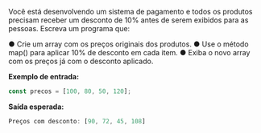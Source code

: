 Você está desenvolvendo um sistema de pagamento e todos os produtos precisam receber um desconto de 10% antes de serem exibidos para as pessoas. Escreva um programa que:

● Crie um array com os preços originais dos produtos.
● Use o método map() para aplicar 10% de desconto em cada item.
● Exiba o novo array com os preços já com o desconto aplicado.

**Exemplo de entrada:**

```js
const precos = [100, 80, 50, 120];
```
**Saída esperada:**

```js
Preços com desconto: [90, 72, 45, 108]
```
